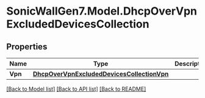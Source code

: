 # SonicWallGen7.Model.DhcpOverVpnExcludedDevicesCollection

## Properties

Name | Type | Description | Notes
------------ | ------------- | ------------- | -------------
**Vpn** | [**DhcpOverVpnExcludedDevicesCollectionVpn**](DhcpOverVpnExcludedDevicesCollectionVpn.md) |  | [optional] 

[[Back to Model list]](../README.md#documentation-for-models) [[Back to API list]](../README.md#documentation-for-api-endpoints) [[Back to README]](../README.md)


